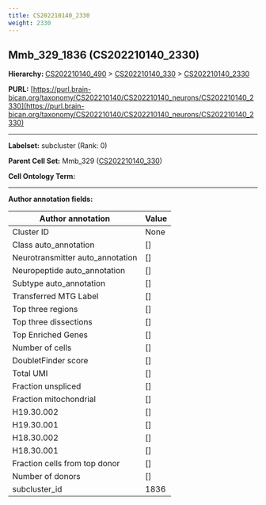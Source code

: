 ```yaml
---
title: CS202210140_2330
weight: 2330
---
```

## Mmb_329_1836 (CS202210140_2330)
<b>Hierarchy: </b>
[CS202210140_490](../CS202210140_490) >
[CS202210140_330](../CS202210140_330) >
[CS202210140_2330](../CS202210140_2330)

**PURL:** [https://purl.brain-bican.org/taxonomy/CS202210140/CS202210140_neurons/CS202210140_2330](https://purl.brain-bican.org/taxonomy/CS202210140/CS202210140_neurons/CS202210140_2330)

---


**Labelset:** subcluster (Rank: 0)

**Parent Cell Set:** Mmb_329 ([CS202210140_330](../CS202210140_330))



**Cell Ontology Term:** 

[MARKER GENES.]: #


---

[TRANSFERRED ANNOTATIONS.]: #


[AUTHOR ANNOTATION FIELDS.]: #


**Author annotation fields:**

| Author annotation | Value |
|-------------------|-------|
|Cluster ID|None|
|Class auto_annotation|[]|
|Neurotransmitter auto_annotation|[]|
|Neuropeptide auto_annotation|[]|
|Subtype auto_annotation|[]|
|Transferred MTG Label|[]|
|Top three regions|[]|
|Top three dissections|[]|
|Top Enriched Genes|[]|
|Number of cells|[]|
|DoubletFinder score|[]|
|Total UMI|[]|
|Fraction unspliced|[]|
|Fraction mitochondrial|[]|
|H19.30.002|[]|
|H19.30.001|[]|
|H18.30.002|[]|
|H18.30.001|[]|
|Fraction cells from top donor|[]|
|Number of donors|[]|
|subcluster_id|1836|

